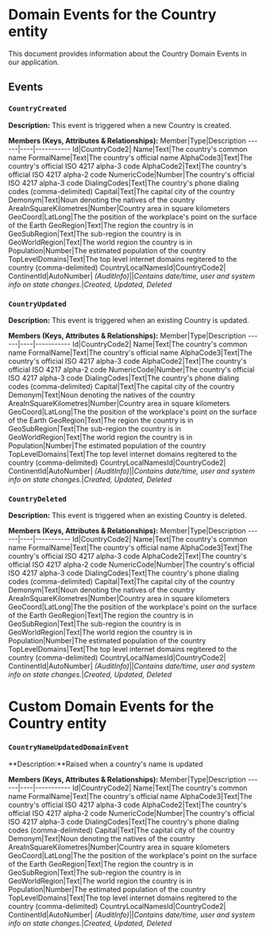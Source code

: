 # Domain Events for the Country entity

This document provides information about the Country Domain Events in our application.

## Events

### `CountryCreated`

**Description:**
This event is triggered when a new Country is created.

**Members (Keys, Attributes & Relationships):**
Member|Type|Description
------|----|-----------
Id|CountryCode2|
Name|Text|The country's common name
FormalName|Text|The country's official name
AlphaCode3|Text|The country's official ISO 4217 alpha-3 code
AlphaCode2|Text|The country's official ISO 4217 alpha-2 code
NumericCode|Number|The country's official ISO 4217 alpha-3 code
DialingCodes|Text|The country's phone dialing codes (comma-delimited)
Capital|Text|The capital city of the country
Demonym|Text|Noun denoting the natives of the country
AreaInSquareKilometres|Number|Country area in square kilometers
GeoCoord|LatLong|The the position of the workplace's point on the surface of the Earth
GeoRegion|Text|The region the country is in
GeoSubRegion|Text|The sub-region the country is in
GeoWorldRegion|Text|The world region the country is in
Population|Number|The estimated population of the country
TopLevelDomains|Text|The top level internet domains regitered to the country (comma-delimited)
CountryLocalNamesId|CountryCode2|
ContinentId|AutoNumber|
*(AuditInfo)*||*Contains date/time, user and system info on state changes.*|*Created, Updated, Deleted*


### `CountryUpdated`

**Description:** 
This event is triggered when an existing Country is updated.

**Members (Keys, Attributes & Relationships):**
Member|Type|Description
------|----|-----------
Id|CountryCode2|
Name|Text|The country's common name
FormalName|Text|The country's official name
AlphaCode3|Text|The country's official ISO 4217 alpha-3 code
AlphaCode2|Text|The country's official ISO 4217 alpha-2 code
NumericCode|Number|The country's official ISO 4217 alpha-3 code
DialingCodes|Text|The country's phone dialing codes (comma-delimited)
Capital|Text|The capital city of the country
Demonym|Text|Noun denoting the natives of the country
AreaInSquareKilometres|Number|Country area in square kilometers
GeoCoord|LatLong|The the position of the workplace's point on the surface of the Earth
GeoRegion|Text|The region the country is in
GeoSubRegion|Text|The sub-region the country is in
GeoWorldRegion|Text|The world region the country is in
Population|Number|The estimated population of the country
TopLevelDomains|Text|The top level internet domains regitered to the country (comma-delimited)
CountryLocalNamesId|CountryCode2|
ContinentId|AutoNumber|
*(AuditInfo)*||*Contains date/time, user and system info on state changes.*|*Created, Updated, Deleted*


### `CountryDeleted`

**Description:**
This event is triggered when an existing Country is deleted.

**Members (Keys, Attributes & Relationships):**
Member|Type|Description
------|----|-----------
Id|CountryCode2|
Name|Text|The country's common name
FormalName|Text|The country's official name
AlphaCode3|Text|The country's official ISO 4217 alpha-3 code
AlphaCode2|Text|The country's official ISO 4217 alpha-2 code
NumericCode|Number|The country's official ISO 4217 alpha-3 code
DialingCodes|Text|The country's phone dialing codes (comma-delimited)
Capital|Text|The capital city of the country
Demonym|Text|Noun denoting the natives of the country
AreaInSquareKilometres|Number|Country area in square kilometers
GeoCoord|LatLong|The the position of the workplace's point on the surface of the Earth
GeoRegion|Text|The region the country is in
GeoSubRegion|Text|The sub-region the country is in
GeoWorldRegion|Text|The world region the country is in
Population|Number|The estimated population of the country
TopLevelDomains|Text|The top level internet domains regitered to the country (comma-delimited)
CountryLocalNamesId|CountryCode2|
ContinentId|AutoNumber|
*(AuditInfo)*||*Contains date/time, user and system info on state changes.*|*Created, Updated, Deleted*

# Custom Domain Events for the Country entity
### `CountryNameUpdatedDomainEvent`

**Description:**Raised when a country's name is updated

**Members (Keys, Attributes & Relationships):**
Member|Type|Description
------|----|-----------
Id|CountryCode2|
Name|Text|The country's common name
FormalName|Text|The country's official name
AlphaCode3|Text|The country's official ISO 4217 alpha-3 code
AlphaCode2|Text|The country's official ISO 4217 alpha-2 code
NumericCode|Number|The country's official ISO 4217 alpha-3 code
DialingCodes|Text|The country's phone dialing codes (comma-delimited)
Capital|Text|The capital city of the country
Demonym|Text|Noun denoting the natives of the country
AreaInSquareKilometres|Number|Country area in square kilometers
GeoCoord|LatLong|The the position of the workplace's point on the surface of the Earth
GeoRegion|Text|The region the country is in
GeoSubRegion|Text|The sub-region the country is in
GeoWorldRegion|Text|The world region the country is in
Population|Number|The estimated population of the country
TopLevelDomains|Text|The top level internet domains regitered to the country (comma-delimited)
CountryLocalNamesId|CountryCode2|
ContinentId|AutoNumber|
*(AuditInfo)*||*Contains date/time, user and system info on state changes.*|*Created, Updated, Deleted*
